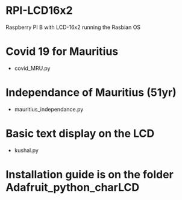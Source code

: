 # RPI-LCD16x2
Raspberry PI B with LCD-16x2 running the Rasbian OS

# Covid 19 for Mauritius
- covid_MRU.py

# Independance of Mauritius (51yr)
- mauritius_independance.py

# Basic text display on the LCD
- kushal.py

# Installation guide is on the folder Adafruit_python_charLCD

